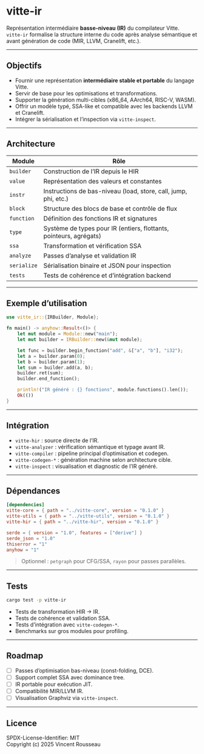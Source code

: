

# vitte-ir

Représentation intermédiaire **basse-niveau (IR)** du compilateur Vitte.  
`vitte-ir` formalise la structure interne du code après analyse sémantique et avant génération de code (MIR, LLVM, Cranelift, etc.).

---

## Objectifs

- Fournir une représentation **intermédiaire stable et portable** du langage Vitte.  
- Servir de base pour les optimisations et transformations.  
- Supporter la génération multi-cibles (x86_64, AArch64, RISC-V, WASM).  
- Offrir un modèle typé, SSA-like et compatible avec les backends LLVM et Cranelift.  
- Intégrer la sérialisation et l’inspection via `vitte-inspect`.

---

## Architecture

| Module        | Rôle |
|---------------|------|
| `builder`     | Construction de l’IR depuis le HIR |
| `value`       | Représentation des valeurs et constantes |
| `instr`       | Instructions de bas-niveau (load, store, call, jump, phi, etc.) |
| `block`       | Structure des blocs de base et contrôle de flux |
| `function`    | Définition des fonctions IR et signatures |
| `type`        | Système de types pour IR (entiers, flottants, pointeurs, agrégats) |
| `ssa`         | Transformation et vérification SSA |
| `analyze`     | Passes d’analyse et validation IR |
| `serialize`   | Sérialisation binaire et JSON pour inspection |
| `tests`       | Tests de cohérence et d’intégration backend |

---

## Exemple d’utilisation

```rust
use vitte_ir::{IRBuilder, Module};

fn main() -> anyhow::Result<()> {
    let mut module = Module::new("main");
    let mut builder = IRBuilder::new(&mut module);

    let func = builder.begin_function("add", &["a", "b"], "i32");
    let a = builder.param(0);
    let b = builder.param(1);
    let sum = builder.add(a, b);
    builder.ret(sum);
    builder.end_function();

    println!("IR généré : {} fonctions", module.functions().len());
    Ok(())
}
```

---

## Intégration

- `vitte-hir` : source directe de l’IR.  
- `vitte-analyzer` : vérification sémantique et typage avant IR.  
- `vitte-compiler` : pipeline principal d’optimisation et codegen.  
- `vitte-codegen-*` : génération machine selon architecture cible.  
- `vitte-inspect` : visualisation et diagnostic de l’IR généré.

---

## Dépendances

```toml
[dependencies]
vitte-core = { path = "../vitte-core", version = "0.1.0" }
vitte-utils = { path = "../vitte-utils", version = "0.1.0" }
vitte-hir = { path = "../vitte-hir", version = "0.1.0" }

serde = { version = "1.0", features = ["derive"] }
serde_json = "1.0"
thiserror = "1"
anyhow = "1"
``` 

> Optionnel : `petgraph` pour CFG/SSA, `rayon` pour passes parallèles.

---

## Tests

```bash
cargo test -p vitte-ir
```

- Tests de transformation HIR → IR.  
- Tests de cohérence et validation SSA.  
- Tests d’intégration avec `vitte-codegen-*`.  
- Benchmarks sur gros modules pour profiling.

---

## Roadmap

- [ ] Passes d’optimisation bas-niveau (const-folding, DCE).  
- [ ] Support complet SSA avec dominance tree.  
- [ ] IR portable pour exécution JIT.  
- [ ] Compatibilité MIR/LLVM IR.  
- [ ] Visualisation Graphviz via `vitte-inspect`.

---

## Licence

SPDX-License-Identifier: MIT  
Copyright (c) 2025 Vincent Rousseau